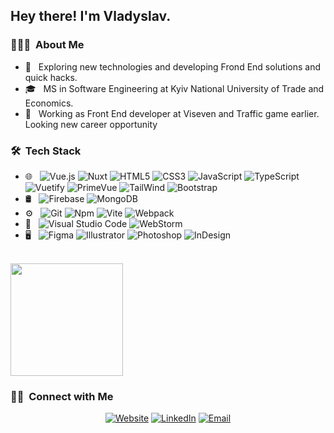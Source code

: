 <h2> Hey there! I'm Vladyslav.</h2>

<h3> 👨🏻‍💻 &nbsp;About Me </h3>

- 🤔 &nbsp; Exploring new technologies and developing Frond End solutions and quick hacks.
- 🎓 &nbsp; MS in Software Engineering at Kyiv National University of Trade and Economics.
- 💼 &nbsp; Working as Front End developer at Viseven and Traffic game earlier. Looking new career opportunity

<h3> 🛠 &nbsp;Tech Stack</h3>

- 🌐 &nbsp;
  ![Vue.js](https://img.shields.io/badge/-Vue.js-333333?style=flat&logo=vuedotjs)
  ![Nuxt](https://img.shields.io/badge/-Nuxt-333333?style=flat&logo=nuxt)
  ![HTML5](https://img.shields.io/badge/-HTML5-333333?style=flat&logo=HTML5)
  ![CSS3](https://img.shields.io/badge/-CSS3-333333?style=flat&logo=CSS3&logoColor=1572B6)
  ![JavaScript](https://img.shields.io/badge/-JavaScript-333333?style=flat&logo=javascript)
  ![TypeScript](https://img.shields.io/badge/-TypeScript-333333?style=flat&logo=typescript)
  ![Vuetify](https://img.shields.io/badge/-Vuetify-333333?style=flat&logo=vuetify)
  ![PrimeVue](https://img.shields.io/badge/-PrimeVue-333333?style=flat&logo=primevue)
  ![TailWind](https://img.shields.io/badge/-TailWind-333333?style=flat&logo=tailwindcss)
  ![Bootstrap](https://img.shields.io/badge/-Bootstrap-333333?style=flat&logo=bootstrap&logoColor=563D7C)
- 🛢 &nbsp;
  ![Firebase](https://img.shields.io/badge/-Firebase-333333?style=flat&logo=firebase)
  ![MongoDB](https://img.shields.io/badge/-MongoDB-333333?style=flat&logo=mongodb)
- ⚙️ &nbsp;
  ![Git](https://img.shields.io/badge/-Git-333333?style=flat&logo=git)
  ![Npm](https://img.shields.io/badge/-Npm-333333?style=flat&logo=npm)
  ![Vite](https://img.shields.io/badge/-Vite-333333?style=flat&logo=vite)
  ![Webpack](https://img.shields.io/badge/-Webpack-333333?style=flat&logo=webpack)
- 🔧 &nbsp;
  ![Visual Studio Code](https://img.shields.io/badge/-Visual%20Studio%20Code-333333?style=flat&logo=visual-studio-code&logoColor=007ACC)
  ![WebStorm](https://img.shields.io/badge/-WebStorm-333333?style=flat&logo=webstorm&logoColor=007ACC)
- 🖥 &nbsp;
  ![Figma](https://img.shields.io/badge/-Figma-333333?style=flat&logo=figma)
  ![Illustrator](https://img.shields.io/badge/-Illustrator-333333?style=flat&logo=adobe-illustrator)
  ![Photoshop](https://img.shields.io/badge/-Photoshop-333333?style=flat&logo=adobe-photoshop)
  ![InDesign](https://img.shields.io/badge/-InDesign-333333?style=flat&logo=adobe-indesign)

<br/>

<a href="https://github.com/twistik">
  <img height="180em" src="https://github-readme-stats.vercel.app/api/top-langs/?username=twistik&theme=buefy&layout=compact" />
</a>

<br/>

<h3> 🤝🏻 &nbsp;Connect with Me </h3>

<p align="center">
<a href="https://vlad-nn.netlify.app"><img alt="Website" src="https://img.shields.io/badge/vlad-nn.netlify.app-blue?style=flat-square&logo=google-chrome"></a>
<a href="https://www.linkedin.com/in/vladyslav-novak-6782ab180/"><img alt="LinkedIn" src="https://img.shields.io/badge/LinkedIn-Vladyslav-Novak-blue?style=flat-square&logo=linkedin"></a>
<a href="mailto:vladyha165@gmail.com"><img alt="Email" src="https://img.shields.io/badge/vladyha165@gmail.com-blue?style=flat-square&logo=gmail"></a>
</p>
